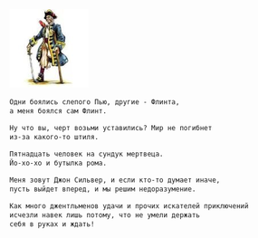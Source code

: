 <!--2016-08-19 21:49:27-->
<img src="jon_silver.jpg">

    Одни боялись слепого Пью, другие - Флинта, 
    а меня боялся сам Флинт.

>

    Ну что вы, черт возьми уставились? Мир не погибнет 
    из-за какого-то штиля.

>

    Пятнадцать человек на сундук мертвеца.
    Йо-хо-хо и бутылка рома.

>

    Меня зовут Джон Сильвер, и если кто-то думает иначе, 
    пусть выйдет вперед, и мы решим недоразумение.

>

    Как много джентльменов удачи и прочих искателей приключений 
    исчезли навек лишь потому, что не умели держать 
    себя в руках и ждать!